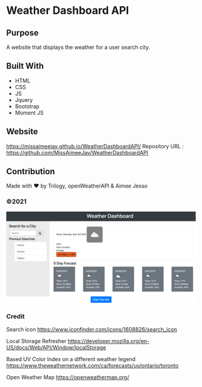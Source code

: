 # Weather Dashboard API

## Purpose
A website that displays the weather for a user search city.

## Built With
* HTML
* CSS
* JS
* Jquery
* Bootstrap
* Moment JS

## Website
https://missaimeejay.github.io/WeatherDashboardAPI/
Repository URL : https://github.com/MissAimeeJay/WeatherDashboardAPI

## Contribution
Made with ❤️ by Trilogy, openWeatherAPI & Aimee Jesso


### ©️2021
![Screenshot](./assets/images/weatherdbscreen.png)

###  Credit
Search icon
https://www.iconfinder.com/icons/1608826/search_icon

Local Storage Refresher
https://developer.mozilla.org/en-US/docs/Web/API/Window/localStorage

Based UV Color Index on a different weather legend
https://www.theweathernetwork.com/ca/forecasts/uv/ontario/toronto

Open Weather Map
https://openweathermap.org/
